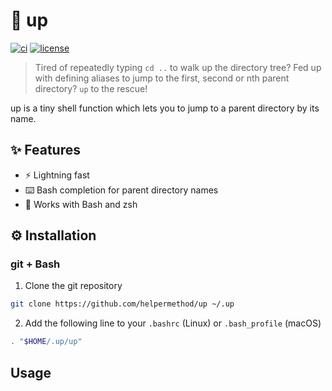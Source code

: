 # :climbing: up

[![ci](https://github.com/helpermethod/up/actions/workflows/ci.yml/badge.svg)](https://github.com/helpermethod/up/actions/workflows/ci.yml)
[![license](https://badgen.net/badge/license/MIT/blue)](https://github.com/helpermethod/up/blob/main/LICENSE)

> Tired of repeatedly typing `cd ..` to walk up the directory tree? Fed up with defining aliases to jump to the first, second or nth parent directory? `up` to the rescue!

up is a tiny shell function which lets you to jump to a parent directory by its name.

## :sparkles: Features

* :zap: Lightning fast
* :keyboard: Bash completion for parent directory names
* :shell: Works with Bash and zsh

## :gear: Installation

### git + Bash

1. Clone the git repository

```sh
git clone https://github.com/helpermethod/up ~/.up
```

2. Add the following line to your `.bashrc` (Linux) or `.bash_profile` (macOS)

```sh
. "$HOME/.up/up"
```

## Usage

